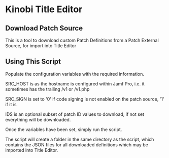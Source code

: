 # Kinobi Title Editor

## Download Patch Source

This is a tool to download custom Patch Definitions from a Patch External Source, for import into Title Editor

## Using This Script

Populate the configuration variables with the required information.

SRC_HOST is as the hostname is configured within Jamf Pro, i.e. it sometimes has the trailing /v1 or /v1.php

SRC_SIGN is set to '0' if code signing is not enabled on the patch source, '1' if it is

IDS is an optional subset of patch ID values to download, if not set everything will be  downloaded.

Once the variables have been set, simply run the script.

The script will create a folder in the same directory as the script, which contains the JSON files for all downloaded definitions which may be imported into Title Editor.
